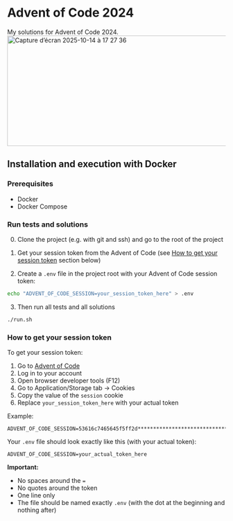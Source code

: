 # Advent of Code 2024

My solutions for Advent of Code 2024.
<img width="853" height="255" alt="Capture d’écran 2025-10-14 à 17 27 36" src="https://github.com/user-attachments/assets/1d9251f1-162a-43b8-9b7c-80af14a38277" />

## Installation and execution with Docker

### Prerequisites
- Docker
- Docker Compose

### Run tests and solutions
0) Clone the project (e.g. with git and ssh) and go to the root of the project

1) Get your session token from the Advent of Code (see [How to get your session token](#how-to-get-your-session-token) section below)

2) Create a `.env` file in the project root with your Advent of Code session token:
```bash
echo "ADVENT_OF_CODE_SESSION=your_session_token_here" > .env
```
3) Then run all tests and all solutions 

```bash
./run.sh
```

### How to get your session token

To get your session token:
1. Go to [Advent of Code](https://adventofcode.com/)
2. Log in to your account
3. Open browser developer tools (F12)
4. Go to Application/Storage tab → Cookies
5. Copy the value of the `session` cookie
6. Replace `your_session_token_here` with your actual token

Example:
```
ADVENT_OF_CODE_SESSION=53616c7465645f5ff2d**************************************************************f0849ef76b03
```

Your `.env` file should look exactly like this (with your actual token):
```
ADVENT_OF_CODE_SESSION=your_actual_token_here
```

**Important:** 
- No spaces around the `=`
- No quotes around the token
- One line only
- The file should be named exactly `.env` (with the dot at the beginning and nothing after)


